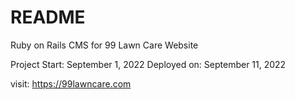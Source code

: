 # README

Ruby on Rails CMS for 99 Lawn Care Website

Project Start: September 1, 2022
Deployed on: September 11, 2022

visit: https://99lawncare.com

